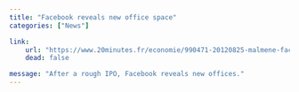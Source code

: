 ```yaml
---
title: "Facebook reveals new office space"
categories: ["News"]

link:
    url: "https://www.20minutes.fr/economie/990471-20120825-malmene-facebook-veut-offrir-nouveaux-locaux-luxueux"
    dead: false

message: "After a rough IPO, Facebook reveals new offices."
---
```

